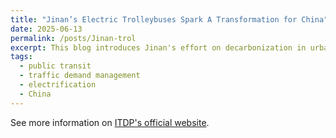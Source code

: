 ```yaml
---
title: "Jinan’s Electric Trolleybuses Spark A Transformation for China"
date: 2025-06-13
permalink: /posts/Jinan-trol
excerpt: This blog introduces Jinan's effort on decarbonization in urban transport field. Jinan, the capital of Shandong province, has transformed its public transport by integrating a new dual-power **trolleybus** system into its existing **Bus Rapid Transit (BRT)** network. This innovative project, supported by a $336 million loan from the Asian Development Bank, aims to combat traffic congestion and reduce emissions. These modern trolleybuses can run on both overhead wires and battery power, offering greater flexibility and lower operational costs. The initiative is a cornerstone of the city’s broader low-emission zone strategy, which also includes improving walking and cycling networks. By 2023, Jinan’s green travel mode share had reached over 75%. See more information on [ITDP's official website](https://itdp.org/2025/06/13/jinans-electric-trolleybuses-spark-a-transformation-for-china-stmagazine-36/).
tags:
  - public transit
  - traffic demand management
  - electrification
  - China
---
```

See more information on [ITDP's official website](https://itdp.org/2025/06/13/jinans-electric-trolleybuses-spark-a-transformation-for-china-stmagazine-36/).
